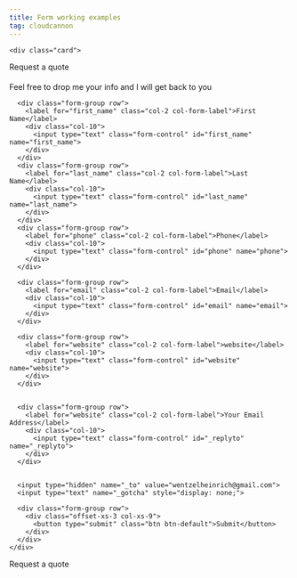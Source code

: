 ```yaml
---
title: Form working examples
tag: cloudcannon
---
```


<div class="row">
  <div class="col-lg-6">

    <div class="card">
  <div class="card-header">
  Request a quote
  </div>
  <div class="card-block">
  <h4 class="card-title"></h4>
  <p class="card-text">Feel free to drop me your info and I will get back to you</p>
  </div>

<div class="card-block">

<div id="contact-form-message">

</div>

  <form action="?" method="post" id="contact-form">
    <div class="container">

      <div class="form-group row">
        <label for="first_name" class="col-2 col-form-label">First Name</label>
        <div class="col-10">
          <input type="text" class="form-control" id="first_name" name="first_name">
        </div>
      </div>
      <div class="form-group row">
        <label for="last_name" class="col-2 col-form-label">Last Name</label>
        <div class="col-10">
          <input type="text" class="form-control" id="last_name" name="last_name">
        </div>
      </div>
      <div class="form-group row">
        <label for="phone" class="col-2 col-form-label">Phone</label>
        <div class="col-10">
          <input type="text" class="form-control" id="phone" name="phone">
        </div>
      </div>

      <div class="form-group row">
        <label for="email" class="col-2 col-form-label">Email</label>
        <div class="col-10">
          <input type="text" class="form-control" id="email" name="email">
        </div>
      </div>

      <div class="form-group row">
        <label for="website" class="col-2 col-form-label">website</label>
        <div class="col-10">
          <input type="text" class="form-control" id="website" name="website">
        </div>
      </div>


      <div class="form-group row">
        <label for="website" class="col-2 col-form-label">Your Email Address</label>
        <div class="col-10">
          <input type="text" class="form-control" id="_replyto" name="_replyto">
        </div>
      </div>


      <input type="hidden" name="_to" value="wentzelheinrich@gmail.com">
      <input type="text" name="_gotcha" style="display: none;">


<div class="g-recaptcha" data-sitekey="6LeSZigUAAAAAIXibJHz0BQilNAAzDwoxRWxTav9"></div>

      <div class="form-group row">
        <div class="offset-xs-3 col-xs-9">
          <button type="submit" class="btn btn-default">Submit</button>
        </div>
      </div>
    </div>
  </form>

  </div>
  <div class="card-footer">
  Request a quote
  </div>
  </div>

  </div>
</div>


<script>
// Helper function to get form data in the supported format
function getFormDataString(formEl) {
  var formData = new FormData(formEl),
      data = [];

  for (var keyValue of formData) {
    data.push(encodeURIComponent(keyValue[0]) + "=" + encodeURIComponent(keyValue[1]));
  }

  return data.join("&");
}

// Fetch the form element
var formEl = document.getElementById("contact-form");

// Override the submit event
formEl.addEventListener("submit", function (e) {
  e.preventDefault();
console.log("prevented default");


if (typeof grecaptcha === "undefined") {
  console.log('no grep');
  $( ".growl" ).remove();
  $( "#contact-form-message" ).after( "<div class='growl growl-static'><div class='alert alert-danger alert-dismissable' role='alert'><button type='button' class='close' data-dismiss='alert' aria-label='Close'> <span aria-hidden='true'>×</span> </button>   <strong>Something is wrong!</strong> Please complete captcha first. </div>  </div> " );
}

  if (grecaptcha) {
    var recaptchaResponse = grecaptcha.getResponse();
    if (!recaptchaResponse) { // reCAPTCHA not clicked yet
      console.log("recapcha failed");
      return false;
    }
  }

  var request = new XMLHttpRequest();

  request.addEventListener("load", function () {
    console.log("email sent");
    $( "#contact-form").fadeOut( "slow", function() {
    // Animation complete.
      $( "#contact-form-message" ).append( "<div class='growl growl-static'><div class='alert alert-success alert-dismissable' role='alert'><button type='button' class='close' data-dismiss='alert' aria-label='Close'> <span aria-hidden='true'>×</span> </button>   <strong>Well done!</strong> Your message has been sent. </div>  </div> " );
    });
    if (request.status === 302) { // CloudCannon redirects on success
      // It worked
    }
  });

  request.open(formEl.method, formEl.action);
  request.setRequestHeader("Content-Type", "application/x-www-form-urlencoded");
  request.send(getFormDataString(formEl));
});

function onSubmit(token) {
        document.getElementById("contact-form").submit();
      }

</script>
